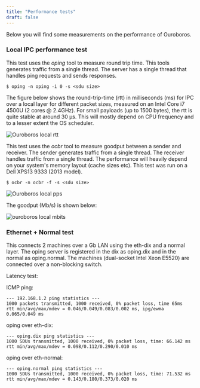 ```yaml
---
title: "Performance tests"
draft: false
---
```


Below you will find some measurements on the performance of Ouroboros.

### Local IPC performance test

This test uses the *oping* tool to measure round trip time. This tools
generates traffic from a single thread. The server has a single thread
that handles ping requests and sends responses.

```
$ oping -n oping -i 0 -s <sdu size>
```

The figure below shows the round-trip-time (rtt) in milliseconds (ms)
for IPC over a local layer for different packet sizes, measured on an
Intel Core i7 4500U (2 cores @ 2.4GHz). For small payloads (up to 1500
bytes), the rtt is quite stable at around 30 µs. This will mostly depend
on CPU frequency and to a lesser extent the OS scheduler.

![Ouroboros local rtt](/images/avgrttlocal.png)

This test uses the *ocbr* tool to measure goodput between a sender and
receiver. The sender generates traffic from a single thread. The
receiver handles traffic from a single thread. The performance will
heavily depend on your system's memory layout (cache sizes etc). This
test was run on a Dell XPS13 9333 (2013 model).

```
$ ocbr -n ocbr -f -s <sdu size>
```

![Ouroboros local pps](/images/throughputlocalpps.png)

The goodput (Mb/s) is shown below:

![ouroboros local mbits](/images/goodputlocalmbits.png)

### Ethernet + Normal test

This connects 2 machines over a Gb LAN using the eth-dix and a normal
layer. The oping server is registered in the dix as oping.dix and in the
normal as oping.normal. The machines (dual-socket Intel Xeon E5520) are
connected over a non-blocking switch.

Latency test:

ICMP ping:

```
--- 192.168.1.2 ping statistics ---
1000 packets transmitted, 1000 received, 0% packet loss, time 65ms
rtt min/avg/max/mdev = 0.046/0.049/0.083/0.002 ms, ipg/ewma 0.065/0.049 ms
```

oping over eth-dix:

```
--- oping.dix ping statistics ---
1000 SDUs transmitted, 1000 received, 0% packet loss, time: 66.142 ms
rtt min/avg/max/mdev = 0.098/0.112/0.290/0.010 ms
```

oping over eth-normal:

```
--- oping.normal ping statistics ---
1000 SDUs transmitted, 1000 received, 0% packet loss, time: 71.532 ms
rtt min/avg/max/mdev = 0.143/0.180/0.373/0.020 ms
```